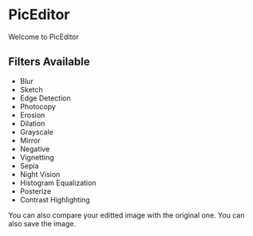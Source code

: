 # PicEditor
Welcome to PicEditor
## Filters Available
* Blur
* Sketch
* Edge Detection
* Photocopy
* Erosion
* Dilation
* Grayscale
* Mirror
* Negative
* Vignetting
* Sepia
* Night Vision
* Histogram Equalization
* Posterize
* Contrast Highlighting

You can also compare your editted image with the original one. You can also save the image.



